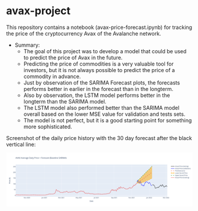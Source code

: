 # avax-project

This repository contains a notebook (avax-price-forecast.ipynb) for tracking the price of the cryptocurrency Avax of the Avalanche network.
- Summary:
  - The goal of this project was to develop a model that could be used to predict the price of Avax in the future. 
  - Predicting the price of commodities is a very valuable tool for investors, but it is not always possible to predict the price of a commodity in advance.
  - Just by observation of the SARIMA Forecast plots, the forecasts performs better in earlier in the forecast than in the longterm.
  - Also by observation, the LSTM model performs better in the longterm than the SARIMA model.
  - The LSTM model also performed better than the SARIMA model overall based on the lower MSE value for validation and tests sets.
  - The model is not perfect, but it is a good starting point for something more sophisticated.

Screenshot of the daily price history with the 30 day forecast after the black vertical line:

![screenshot](avax_plot_fcst.png)
